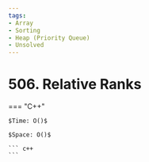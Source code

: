 ```yaml
---
tags:
- Array
- Sorting
- Heap (Priority Queue)
- Unsolved
---
```



# 506. Relative Ranks

=== "C++"

    $Time: O()$

    $Space: O()$

    ``` c++
    ```